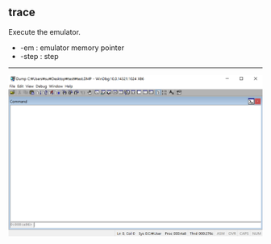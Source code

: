 trace
-------
Execute the emulator.
* -em : emulator memory pointer
* -step : step 
---
![](../img/trace.gif)
